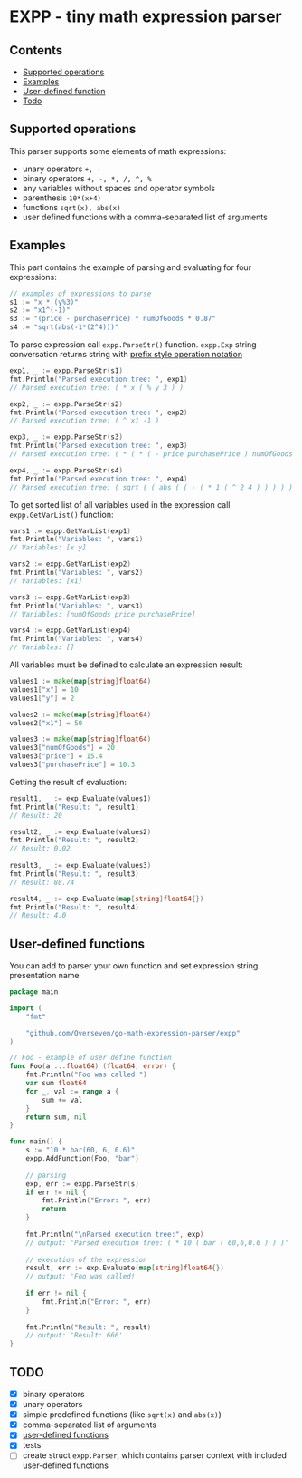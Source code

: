 # EXPP - tiny math expression parser

## Contents
- [Supported operations](#supported-operations)
- [Examples](#examples)
- [User-defined function](#user-defined-functions)
- [Todo](#todo)

## Supported operations
This parser supports some elements of math expressions:
- unary operators `+, -`
- binary operators `+, -, *, /, ^, %`
- any variables without spaces and operator symbols
- parenthesis `10*(x+4)`
- functions `sqrt(x), abs(x)`
- user defined functions with a comma-separated list of arguments
 
## Examples
This part contains the example of parsing and evaluating for four expressions:
```go
// examples of expressions to parse
s1 := "x * (y%3)"
s2 := "x1^(-1)"
s3 := "(price - purchasePrice) * numOfGoods * 0.87"
s4 := "sqrt(abs(-1*(2^4)))"
```

To parse expression call `expp.ParseStr()` function. `expp.Exp` string conversation returns string with [prefix style operation notation](http://www.cs.man.ac.uk/~pjj/cs212/fix.html) 
```go
exp1, _ := expp.ParseStr(s1)
fmt.Println("Parsed execution tree: ", exp1)
// Parsed execution tree: ( * x ( % y 3 ) )

exp2, _ := expp.ParseStr(s2)
fmt.Println("Parsed execution tree: ", exp2)
// Parsed execution tree: ( ^ x1 -1 )

exp3, _ := expp.ParseStr(s3)
fmt.Println("Parsed execution tree: ", exp3)
// Parsed execution tree: ( * ( * ( - price purchasePrice ) numOfGoods ) 0.87 )

exp4, _ := expp.ParseStr(s4)
fmt.Println("Parsed execution tree: ", exp4)
// Parsed execution tree: ( sqrt ( ( abs ( ( - ( * 1 ( ^ 2 4 ) ) ) ) ) ) )
```

To get sorted list of all variables used in the expression call ``expp.GetVarList()`` function:
```go
vars1 := expp.GetVarList(exp1)
fmt.Println("Variables: ", vars1)
// Variables: [x y]

vars2 := expp.GetVarList(exp2)
fmt.Println("Variables: ", vars2)
// Variables: [x1]

vars3 := expp.GetVarList(exp3)
fmt.Println("Variables: ", vars3)
// Variables: [numOfGoods price purchasePrice]

vars4 := expp.GetVarList(exp4)
fmt.Println("Variables: ", vars4)
// Variables: []
```
All variables must be defined to calculate an expression result:
```go
values1 := make(map[string]float64)
values1["x"] = 10
values1["y"] = 2

values2 := make(map[string]float64)
values2["x1"] = 50

values3 := make(map[string]float64)
values3["numOfGoods"] = 20
values3["price"] = 15.4
values3["purchasePrice"] = 10.3
``` 
Getting the result of evaluation:
```go
result1, _ := exp.Evaluate(values1)
fmt.Println("Result: ", result1)
// Result: 20

result2, _ := exp.Evaluate(values2)
fmt.Println("Result: ", result2)
// Result: 0.02
 
result3, _ := exp.Evaluate(values3)
fmt.Println("Result: ", result3)
// Result: 88.74

result4, _ := exp.Evaluate(map[string]float64{})
fmt.Println("Result: ", result4)
// Result: 4.0
```

## User-defined functions
You can add to parser your own function and set expression string presentation name
```go
package main

import (
	"fmt"

	"github.com/Overseven/go-math-expression-parser/expp"
)

// Foo - example of user define function
func Foo(a ...float64) (float64, error) {
	fmt.Println("Foo was called!")
	var sum float64
	for _, val := range a {
		sum += val
	}
	return sum, nil
}

func main() {
    s := "10 * bar(60, 6, 0.6)"
    expp.AddFunction(Foo, "bar")
    
    // parsing
    exp, err := expp.ParseStr(s)
    if err != nil {
        fmt.Println("Error: ", err)
        return
    }
    
    fmt.Println("\nParsed execution tree:", exp)
    // output: 'Parsed execution tree: ( * 10 ( bar ( 60,6,0.6 ) ) )'
    
    // execution of the expression
    result, err := exp.Evaluate(map[string]float64{})
    // output: 'Foo was called!'
    
    if err != nil {
        fmt.Println("Error: ", err)
    }
    
    fmt.Println("Result: ", result)
    // output: 'Result: 666' 
}
```
## TODO
- [x] binary operators 
- [x] unary operators
- [x] simple predefined functions (like `sqrt(x)` and `abs(x)`)
- [x] comma-separated list of arguments
- [x] [user-defined functions](#user-defined-functions)
- [x] tests
- [ ] create struct `expp.Parser`, which contains parser context with included user-defined functions  

